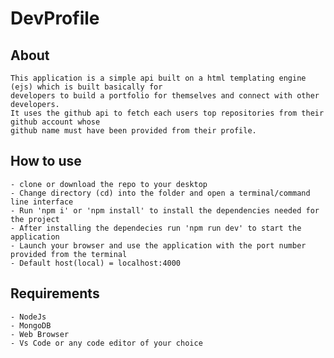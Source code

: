 # DevProfile

## About
    This application is a simple api built on a html templating engine (ejs) which is built basically for
    developers to build a portfolio for themselves and connect with other developers.
    It uses the github api to fetch each users top repositories from their github account whose
    github name must have been provided from their profile.

## How to use
    - clone or download the repo to your desktop
    - Change directory (cd) into the folder and open a terminal/command line interface
    - Run 'npm i' or 'npm install' to install the dependencies needed for the project
    - After installing the dependecies run 'npm run dev' to start the application
    - Launch your browser and use the application with the port number provided from the terminal
    - Default host(local) = localhost:4000

## Requirements
    - NodeJs
    - MongoDB
    - Web Browser
    - Vs Code or any code editor of your choice